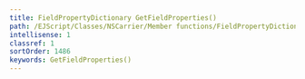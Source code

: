 ```yaml
---
title: FieldPropertyDictionary GetFieldProperties()
path: /EJScript/Classes/NSCarrier/Member functions/FieldPropertyDictionary GetFieldProperties()
intellisense: 1
classref: 1
sortOrder: 1486
keywords: GetFieldProperties()
---
```





